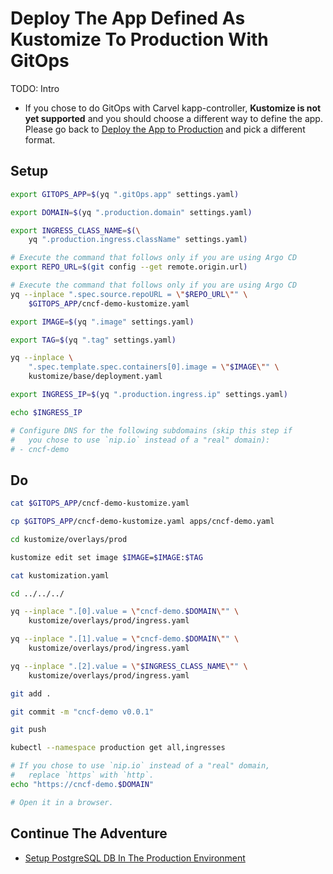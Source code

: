 # Deploy The App Defined As Kustomize To Production With GitOps

TODO: Intro

* If you chose to do GitOps with Carvel kapp-controller, **Kustomize is not yet supported** and you should choose a different way to define the app. Please go back to [Deploy the App to Production](README.md) and pick a different format.

## Setup

```bash
export GITOPS_APP=$(yq ".gitOps.app" settings.yaml)

export DOMAIN=$(yq ".production.domain" settings.yaml)

export INGRESS_CLASS_NAME=$(\
    yq ".production.ingress.className" settings.yaml)

# Execute the command that follows only if you are using Argo CD
export REPO_URL=$(git config --get remote.origin.url)

# Execute the command that follows only if you are using Argo CD
yq --inplace ".spec.source.repoURL = \"$REPO_URL\"" \
    $GITOPS_APP/cncf-demo-kustomize.yaml

export IMAGE=$(yq ".image" settings.yaml)

export TAG=$(yq ".tag" settings.yaml)

yq --inplace \
    ".spec.template.spec.containers[0].image = \"$IMAGE\"" \
    kustomize/base/deployment.yaml

export INGRESS_IP=$(yq ".production.ingress.ip" settings.yaml)

echo $INGRESS_IP

# Configure DNS for the following subdomains (skip this step if
#   you chose to use `nip.io` instead of a "real" domain):
# - cncf-demo
```

## Do

```bash
cat $GITOPS_APP/cncf-demo-kustomize.yaml

cp $GITOPS_APP/cncf-demo-kustomize.yaml apps/cncf-demo.yaml

cd kustomize/overlays/prod

kustomize edit set image $IMAGE=$IMAGE:$TAG

cat kustomization.yaml

cd ../../../

yq --inplace ".[0].value = \"cncf-demo.$DOMAIN\"" \
    kustomize/overlays/prod/ingress.yaml

yq --inplace ".[1].value = \"cncf-demo.$DOMAIN\"" \
    kustomize/overlays/prod/ingress.yaml

yq --inplace ".[2].value = \"$INGRESS_CLASS_NAME\"" \
    kustomize/overlays/prod/ingress.yaml

git add .

git commit -m "cncf-demo v0.0.1"

git push

kubectl --namespace production get all,ingresses

# If you chose to use `nip.io` instead of a "real" domain,
#   replace `https` with `http`.
echo "https://cncf-demo.$DOMAIN"

# Open it in a browser.
```

## Continue The Adventure

* [Setup PostgreSQL DB In The Production Environment](../db-production/README.md)
